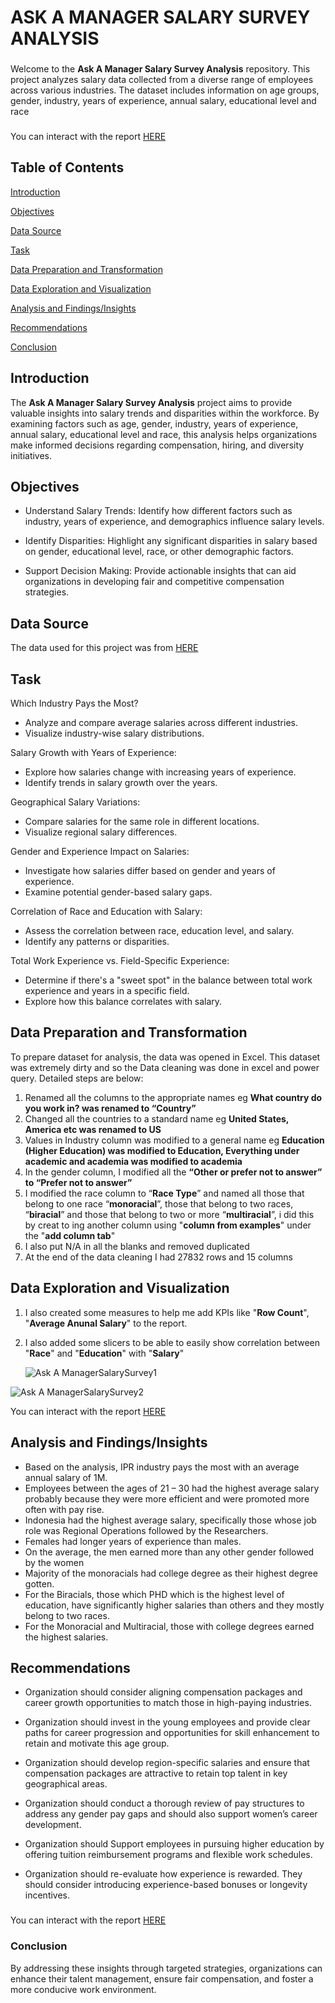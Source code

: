 # ASK A MANAGER SALARY SURVEY ANALYSIS 


###
Welcome to the **Ask A Manager Salary Survey Analysis** repository. This project analyzes salary data collected from a diverse range of employees across various industries. The dataset includes information on age groups, gender, industry, years of experience, annual salary, educational level and race

###
You can interact with the report [HERE](https://github.com/Nkemjika-123/nkemjika-omazi/blob/main/Visualization-Salary%20Survey%20Report.pbix)


## Table of Contents
[Introduction](#introduction)

[Objectives](#objectives)

[Data Source](#data-source)

[Task](#task)

[Data Preparation and Transformation](#data-preparation-and-transformation)

[Data Exploration and Visualization](#data-exploration-and-visualization)

[Analysis and Findings/Insights](#analysis-and-findingsinsights)

[Recommendations](#recommendations)

[Conclusion](#conclusion)

## Introduction
The **Ask A Manager Salary Survey Analysis** project aims to provide valuable insights into salary trends and disparities within the workforce. By examining factors such as age, gender, industry, years of experience, annual salary, educational level and race, this analysis helps organizations make informed decisions regarding compensation, hiring, and diversity initiatives.

## Objectives
+ Understand Salary Trends: Identify how different factors such as industry, years of experience, and demographics influence salary levels.

+ Identify Disparities: Highlight any significant disparities in salary based on gender, educational level, race, or other demographic factors.

+ Support Decision Making: Provide actionable insights that can aid organizations in developing fair and competitive compensation strategies.

## Data Source
The data used for this project was from [HERE](https://docs.google.com/spreadsheets/d/1vB5eAhH_93EKUyu-AQHQ68S3ULsEMO3zqkEf1LmIuoU/edit#gid=1625408792)

## Task
Which Industry Pays the Most?
+ Analyze and compare average salaries across different industries.
+ Visualize industry-wise salary distributions.

Salary Growth with Years of Experience:
+ Explore how salaries change with increasing years of experience.
+ Identify trends in salary growth over the years.

Geographical Salary Variations:
+ Compare salaries for the same role in different locations. 
+ Visualize regional salary differences.

Gender and Experience Impact on Salaries:
+ Investigate how salaries differ based on gender and years of experience. 
+ Examine potential gender-based salary gaps.

Correlation of Race and Education with Salary:
+ Assess the correlation between race, education level, and salary.
+ Identify any patterns or disparities.

Total Work Experience vs. Field-Specific Experience:
+ Determine if there's a "sweet spot" in the balance between total work experience and years in a specific field.
+ Explore how this balance correlates with salary.

## Data Preparation and Transformation
To prepare dataset for analysis, the data was opened in Excel. This dataset was extremely dirty and so the Data cleaning was done in excel and power query. Detailed steps are below:
 1.	Renamed all the columns to the appropriate names eg **What country do you work in? was renamed to “Country”**
 2.	Changed all the countries to a standard name eg **United States, America etc was renamed to US**
 3.	Values in Industry column was modified to a general name eg **Education (Higher Education) was modified to Education, 
      Everything under academic and academia was modified to academia**   
 4.	In the gender column, I modified all the **“Other or prefer not to answer” to “Prefer not to answer”**
 5.	I modified the race column to “**Race Type**” and named all those that belong to one race “**monoracial**”, those that belong to two races, “**biracial**” and those that belong to two or more “**multiracial**”, i did this by creat to ing another column using "**column from examples**" under the "**add column tab**"
 6.	I also put N/A in all the blanks and removed duplicated
 7.	At the end of the data cleaning I had 27832 rows and 15 columns

## Data Exploration and Visualization
1. I also created some measures to help me add KPIs like "**Row Count**", "**Average Anunal Salary**" to the report.

2. I also added some slicers to be able to easily show correlation between "**Race**" and "**Education**" with "**Salary**"

   ![Ask A ManagerSalarySurvey1](https://github.com/Nkemjika-123/nkemjika-omazi/assets/152037119/8571a7f8-0735-41c3-80cf-cfd0994d3d22)


![Ask A ManagerSalarySurvey2](https://github.com/Nkemjika-123/nkemjika-omazi/assets/152037119/afe85667-60f2-41de-875e-7c9e159e5705)

You can interact with the report [HERE](https://github.com/Nkemjika-123/nkemjika-omazi/blob/main/Visualization-Salary%20Survey%20Report.pbix)
## Analysis and Findings/Insights
+	Based on the analysis, IPR industry pays the most with an average annual salary of 1M.
+	Employees between the ages of 21 – 30 had the highest average salary probably because they were more efficient and were promoted more often with pay rise.
+	Indonesia had the highest average salary, specifically those whose job role was Regional Operations followed by the Researchers.
+	Females had longer years of experience than males.
+	On the average, the men earned more than any other gender followed by the women
+	Majority of the monoracials had college degree as their highest degree gotten.
+	For the Biracials, those which PHD which is the highest level of education, have significantly higher salaries than others and they mostly belong to two races.
+	For the Monoracial and Multiracial, those with college degrees earned the highest salaries.

## Recommendations
+ Organization should consider aligning compensation packages and career growth opportunities to match those in high-paying industries.

+ Organization should invest in the young employees and provide clear paths for career progression and opportunities for skill enhancement to retain and motivate this age group.

+ Organization should develop region-specific salaries and ensure that compensation packages are attractive to retain top talent in key geographical areas.

+ Organization should conduct a thorough review of pay structures to address any gender pay gaps and should also support women’s career development.

+ Organization should Support employees in pursuing higher education by offering tuition reimbursement programs and flexible work schedules.

+ Organization should re-evaluate how experience is rewarded. They should consider introducing experience-based bonuses or longevity incentives.

###
You can interact with the report [HERE](https://github.com/Nkemjika-123/nkemjika-omazi/blob/main/Visualization-Salary%20Survey%20Report.pbix)

### Conclusion
By addressing these insights through targeted strategies, organizations can enhance their talent management, ensure fair compensation, and foster a more conducive work environment.


